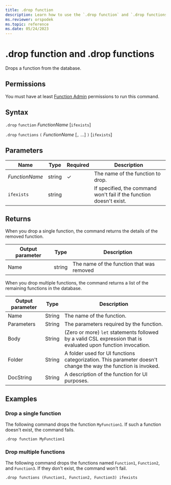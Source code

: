 ```yaml
---
title: .drop function
description: Learn how to use the `.drop function` and `.drop functions` commands to drop one or more functions from a database.
ms.reviewer: orspodek
ms.topic: reference
ms.date: 05/24/2023
---
```

# .drop function and .drop functions

Drops a function from the database.

## Permissions

You must have at least [Function Admin](access-control/role-based-access-control.md) permissions to run this command.

## Syntax

`.drop` `function` *FunctionName* [`ifexists`]

`.drop` `functions` `(` *FunctionName* [`,` ...] `)` [`ifexists`]

## Parameters

| Name | Type | Required | Description |
|--|--|--|--|
| *FunctionName* | string | &check; | The name of the function to drop. |
|`ifexists`| string || If specified, the command won't fail if the function doesn't exist.|

## Returns

When you drop a single function, the command returns the details of the removed function.

| Output parameter | Type | Description |
|--|--|--|
| Name | string | The name of the function that was removed |

When you drop multiple functions, the command returns a list of the remaining functions in the database.

| Output parameter | Type | Description |
|--|--|--|
| Name | String | The name of the function. |
| Parameters | String | The parameters required by the function. |
| Body | String | (Zero or more) `let` statements followed by a valid CSL expression that is evaluated upon function invocation. |
| Folder | String | A folder used for UI functions categorization. This parameter doesn't change the way the function is invoked. |
| DocString | String | A description of the function for UI purposes. |

## Examples

### Drop a single function

The following command drops the function `MyFunction1`. If such a function doesn't exist, the command fails.

```kusto
.drop function MyFunction1
```

### Drop multiple functions

The following command drops the functions named `Function1`, `Function2`, and `Function3`. If they don't exist, the command won't fail.

```kusto
.drop functions (Function1, Function2, Function3) ifexists
```
